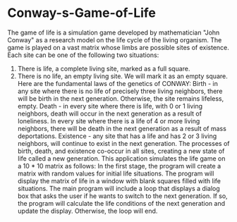 # Conway-s-Game-of-Life
The game of life is a simulation game developed by mathematician "John Conway" as a research model on the life cycle of the living organism.
The game is played on a vast matrix whose limbs are possible sites of existence. Each site can be one of the following two situations:
1. There is life, a complete living site, marked as a full square.
2. There is no life, an empty living site. We will mark it as an empty square.
Here are the fundamental laws of the genetics of CONWAY:
Birth - in any site where there is no life of precisely three living neighbors, there will be birth in the next generation. Otherwise, the site remains lifeless, empty.
Death - in every site where there is life, with 0 or 1 living neighbors, death will occur in the next generation as a result of loneliness. In every site where there is a life of 4 or more living neighbors, there will be death in the next generation as a result of mass deportations.
Existence - any site that has a life and has 2 or 3 living neighbors, will continue to exist in the next generation.
The processes of birth, death, and existence co-occur in all sites, creating a new state of life called a new generation.
This application simulates the life game on a 10 * 10 matrix as follows:
In the first stage, the program will create a matrix with random values for initial life situations.
The program will display the matrix of life in a window with blank squares filled with life situations.
The main program will include a loop that displays a dialog box that asks the user if he wants to switch to the next generation. If so, the program will calculate the life conditions of the next generation and update the display. Otherwise, the loop will end.
